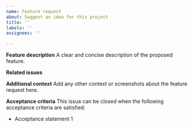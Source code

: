 ```yaml
---
name: Feature request
about: Suggest an idea for this project
title: ''
labels: ''
assignees: ''

---
```


**Feature description**
A clear and concise description of the proposed feature.

**Related issues**

**Additional context**
Add any other context or screenshots about the feature request here.

**Acceptance criteria**
This issue can be closed when the following acceptance criteria are satisfied:
 - Acceptance statement 1